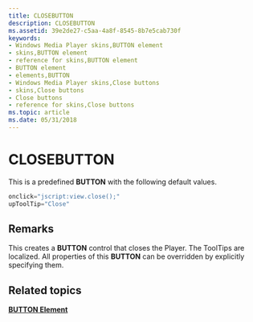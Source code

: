 ```yaml
---
title: CLOSEBUTTON
description: CLOSEBUTTON
ms.assetid: 39e2de27-c5aa-4a8f-8545-8b7e5cab730f
keywords:
- Windows Media Player skins,BUTTON element
- skins,BUTTON element
- reference for skins,BUTTON element
- BUTTON element
- elements,BUTTON
- Windows Media Player skins,Close buttons
- skins,Close buttons
- Close buttons
- reference for skins,Close buttons
ms.topic: article
ms.date: 05/31/2018
---
```


# CLOSEBUTTON

This is a predefined **BUTTON** with the following default values.


```C++
onclick="jscript:view.close();"
upToolTip="Close"

```



## Remarks

This creates a **BUTTON** control that closes the Player. The ToolTips are localized. All properties of this **BUTTON** can be overridden by explicitly specifying them.

## Related topics

<dl> <dt>

[**BUTTON Element**](button-element.md)
</dt> </dl>

 

 




